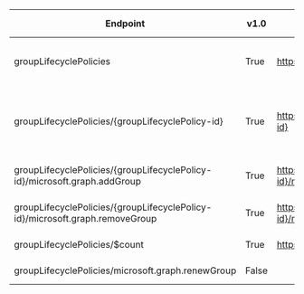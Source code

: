 | Endpoint | v1.0 | V1.0-Url | v1.0-Methods | v1.0-docs | beta | Beta-Url | Beta-Methods | Beta-Docs | Path | Root | Children | Segment |
| ----------| ----------| ----------| ----------| ----------| ----------| ----------| ----------| ----------| ----------| ----------| ----------| ----------|
| groupLifecyclePolicies| True| https://graph.microsoft.com/v1.0/groupLifecyclePolicies| Get Post| https://learn.microsoft.com/graph/api/grouplifecyclepolicy-list?view=graph-rest-1.0 https://learn.microsoft.com/graph/api/grouplifecyclepolicy-post-grouplifecyclepolicies?view=graph-rest-1.0| True| https://graph.microsoft.com/beta/groupLifecyclePolicies| Get Post| https://learn.microsoft.com/graph/api/grouplifecyclepolicy-list?view=graph-rest-beta https://learn.microsoft.com/graph/api/grouplifecyclepolicy-post-grouplifecyclepolicies?view=graph-rest-beta| groupLifecyclePolicies| groupLifecyclePolicies| 3| groupLifecyclePolicies|
| groupLifecyclePolicies/{groupLifecyclePolicy-id}| True| https://graph.microsoft.com/v1.0/groupLifecyclePolicies/{groupLifecyclePolicy-id}| Get Patch Delete| https://learn.microsoft.com/graph/api/grouplifecyclepolicy-get?view=graph-rest-1.0 https://learn.microsoft.com/graph/api/grouplifecyclepolicy-update?view=graph-rest-1.0 https://learn.microsoft.com/graph/api/grouplifecyclepolicy-delete?view=graph-rest-1.0| True| https://graph.microsoft.com/beta/groupLifecyclePolicies/{groupLifecyclePolicy-id}| Get Patch Delete| https://learn.microsoft.com/graph/api/grouplifecyclepolicy-get?view=graph-rest-beta https://learn.microsoft.com/graph/api/grouplifecyclepolicy-update?view=graph-rest-beta https://learn.microsoft.com/graph/api/grouplifecyclepolicy-delete?view=graph-rest-beta| groupLifecyclePolicies {groupLifecyclePolicy-id}| groupLifecyclePolicies| 2| {groupLifecyclePolicy-id}|
| groupLifecyclePolicies/{groupLifecyclePolicy-id}/microsoft.graph.addGroup| True| https://graph.microsoft.com/v1.0/groupLifecyclePolicies/{groupLifecyclePolicy-id}/microsoft.graph.addGroup| Post| https://learn.microsoft.com/graph/api/grouplifecyclepolicy-addgroup?view=graph-rest-1.0| True| https://graph.microsoft.com/beta/groupLifecyclePolicies/{groupLifecyclePolicy-id}/microsoft.graph.addGroup| Post| | groupLifecyclePolicies {groupLifecyclePolicy-id} microsoft.graph.addGroup| groupLifecyclePolicies| 0| microsoft.graph.addGroup|
| groupLifecyclePolicies/{groupLifecyclePolicy-id}/microsoft.graph.removeGroup| True| https://graph.microsoft.com/v1.0/groupLifecyclePolicies/{groupLifecyclePolicy-id}/microsoft.graph.removeGroup| Post| https://learn.microsoft.com/graph/api/grouplifecyclepolicy-removegroup?view=graph-rest-1.0| True| https://graph.microsoft.com/beta/groupLifecyclePolicies/{groupLifecyclePolicy-id}/microsoft.graph.removeGroup| Post| | groupLifecyclePolicies {groupLifecyclePolicy-id} microsoft.graph.removeGroup| groupLifecyclePolicies| 0| microsoft.graph.removeGroup|
| groupLifecyclePolicies/$count| True| https://graph.microsoft.com/v1.0/groupLifecyclePolicies/$count| Get| | True| https://graph.microsoft.com/beta/groupLifecyclePolicies/$count| Get| | groupLifecyclePolicies $count| groupLifecyclePolicies| 0| $count|
| groupLifecyclePolicies/microsoft.graph.renewGroup| False| | | | True| https://graph.microsoft.com/beta/groupLifecyclePolicies/microsoft.graph.renewGroup| Post| https://learn.microsoft.com/graph/api/grouplifecyclepolicy-renewgroup?view=graph-rest-beta| groupLifecyclePolicies microsoft.graph.renewGroup| groupLifecyclePolicies| 0| microsoft.graph.renewGroup|
